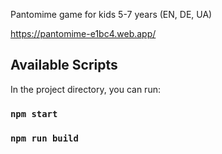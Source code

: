Pantomime game for kids 5-7 years (EN, DE, UA)

https://pantomime-e1bc4.web.app/

## Available Scripts

In the project directory, you can run:

### `npm start`

### `npm run build`
